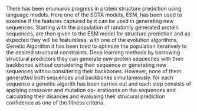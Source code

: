 There has been enumuros progress in protein structure prediction using language models. Here one of
the SOTA models, ESM, has been used to examine if the features captured by it can be used in generating new sequences. Starting
with the population of randomly generated protein sequences, are then given to the ESM model for structure
prediction and as expected they will be featureless. with one of the evolution algorithms, Genetic Algorithm it has been
tried to optimize the population iteratively to the desired structural constraints. 
Deep learning methods by borrowing structural predictors they can generate new protein sequecnes with
their backbones without considering their sequence or generating new sequences withou considering their backbones.
However, none of them generatted both sequences and backbones simultaneously.
for each sequence a genetitc algorith has been carries out and each step consists of applying crossover and mutation op-
eratioons on the sequences and calculating their disances and evaluaing their strucural prediction
confidence as one of the fitness criteria.


